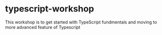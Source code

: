 # typescript-workshop
This workshop is to get started with TypeScript fundmentals and moving to more advanced feature of Typescript